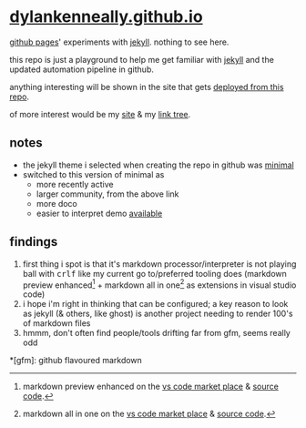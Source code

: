 <!--
add build status badge: https://docs.github.com/en/actions/monitoring-and-troubleshooting-workflows/adding-a-workflow-status-badge
    click it - go to build logs
 -->

# [dylankenneally.github.io](https://dylankenneally.github.io/)

[github pages](https://docs.github.com/en/pages)' experiments with  [jekyll](https://jekyllrb.com/). nothing to see here.

this repo is just a playground to help me get familiar with [jekyll](https://jekyllrb.com/) and the updated automation pipeline in github.

anything interesting will be shown in the site that gets [deployed from this repo](https://dylankenneally.github.io/).

of more interest would be my [site](https://www.dylankenneally.com) & my [link tree](http://dylankenneally.com/).

## notes

- the jekyll theme i selected when creating the repo in github was [minimal](https://github.com/orderedlist/minimal)
- switched to this version of minimal as
  - more recently active
  - larger community, from the above link
  - more doco
  - easier to interpret demo [available](https://orderedlist.github.io/minimal/)

## findings

1. first thing i spot is that it's markdown processor/interpreter is not playing ball with <kbd>crlf</kbd> like my current go to/preferred tooling does (markdown preview enhanced[^md-prev-enhanced] + markdown all in one[^md-all-in-one] as extensions in visual studio code)
  1. i hope i'm right in thinking that can be configured; a key reason to look as jekyll (& others, like ghost) is another project needing to render 100's of markdown files
  1. hmmm, don't often find people/tools drifting far from gfm, seems really odd

<!-- footnotes used in this document -->
[^md-prev-enhanced]: markdown preview enhanced on the <a href="https://marketplace.visualstudio.com/items?itemName=shd101wyy.markdown-preview-enhanced" title="vs code's marketplace (new tab)" target="_blank">vs code market place</a> & <a href="https://github.com/shd101wyy/vscode-markdown-preview-enhanced" title="source code (new tab)" target="_blank">source code</a>.
[^md-all-in-one]: markdown all in one on the <a href="https://marketplace.visualstudio.com/items?itemName=yzhang.markdown-all-in-one" title="vs code's marketplace (new tab)" target="_blank">vs code market place</a> & <a href="https://github.com/yzhang-gh/vscode-markdown" title="source code (new tab)" target="_blank">source code</a>.

<!-- footnotes used in this document -->
[^md-prev-enhanced]: markdown preview enhanced on the <a href="https://marketplace.visualstudio.com/items?itemName=shd101wyy.markdown-preview-enhanced" title="vs code's marketplace (new tab)" target="_blank">vs code market place</a> & <a href="https://github.com/shd101wyy/vscode-markdown-preview-enhanced" title="source code (new tab)" target="_blank">source code</a>.
[^md-all-in-one]: markdown all in one on the <a href="https://marketplace.visualstudio.com/items?itemName=yzhang.markdown-all-in-one" title="vs code's marketplace (new tab)" target="_blank">vs code market place</a> & <a href="https://github.com/yzhang-gh/vscode-markdown" title="source code (new tab)" target="_blank">source code</a>.

<!-- abbreviations used in this document -->
*[gfm]: github flavoured markdown
